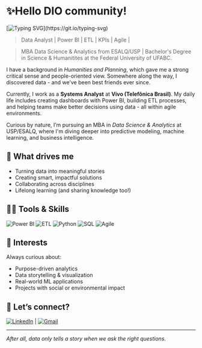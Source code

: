 # ✨Hello DIO community! 

[![Typing SVG](https://readme-typing-svg.demolab.com?font=Fira+Code&size=25&pause=1000&color=5102F7&center=true&random=false&width=600&lines=Hi+there!+I'm+Amanda+Alix.)](https://git.io/typing-svg)

> Data Analyst | Power BI | ETL | KPIs | Agile | 

> MBA Data Science & Analytics from ESALQ/USP | Bachelor's Degree in Science & Humanitites at the Federal University of UFABC.


I have a background in *Humanities and Planning*, which gave me a strong critical sense and people-oriented view. Somewhere along the way, I discovered data - and we’ve been best friends ever since.

Currently, I work as a **Systems Analyst** at **Vivo (Telefônica Brasil)**. My daily life includes creating dashboards with Power BI, building ETL processes, and helping teams make better decisions using data - all within agile environments.

Curious by nature, I’m pursuing an MBA in *Data Science & Analytics* at USP/ESALQ, where I'm diving deeper into predictive modeling, machine learning, and business intelligence.

## 🚀 What drives me
- Turning data into meaningful stories
- Creating smart, impactful solutions
- Collaborating across disciplines
- Lifelong learning (and sharing knowledge too!)

## 👩‍💻 Tools & Skills

![Power BI](https://img.shields.io/badge/Power%20BI-5102F7?style=for-the-badge&logo=powerbi&logoColor=white) 
![ETL](https://img.shields.io/badge/ETL%2FIntegration-5102F7?style=for-the-badge&logo=dataiku&logoColor=white)
![Python](https://img.shields.io/badge/Python-5102F7?style=for-the-badge&logo=python&logoColor=white) 
![SQL](https://img.shields.io/badge/SQL-5102F7?style=for-the-badge&logo=mysql&logoColor=white)
![Agile](https://img.shields.io/badge/Scrum-5102F7?style=for-the-badge&logo=scrumalliance&logoColor=white)


## 📌 Interests

Always curious about:
- Purpose-driven analytics
- Data storytelling & visualization
- Real-world ML applications
- Projects with social or environmental impact

## 🤝 Let’s connect?

[![LinkedIn](https://img.shields.io/badge/LinkedIn-5102F7?style=for-the-badge&logo=linkedin&logoColor=white)](https://www.linkedin.com/in/amanda-alix/) | 
[![Gmail](https://img.shields.io/badge/Gmail-5102F7?style=for-the-badge&logo=gmail&logoColor=white)](mailto:seuemail@gmail.com)

---

*After all, data only tells a story when we ask the right questions.*
